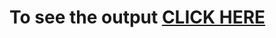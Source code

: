 # To see the output [CLICK HERE](https://github.com/sv08sarthak/COURSERA-web-dev./new/gh-pages/ASSIGNMENT%20MODULES/Module2/index.html)
